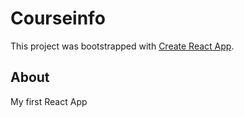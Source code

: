 # Courseinfo

This project was bootstrapped with [Create React App](https://github.com/facebook/create-react-app).

## About

My first React App
